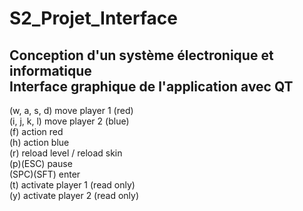 # S2_Projet_Interface
Conception d'un système électronique et informatique  
Interface graphique de l'application avec QT  
-------------------------------  
(w, a, s, d) move player 1 (red)  
(i, j, k, l) move player 2 (blue)  
(f) action red  
(h) action blue  
(r) reload level / reload skin  
(p)(ESC) pause  
(SPC)(SFT) enter  
(t) activate player 1 (read only)  
(y) activate player 2 (read only)  